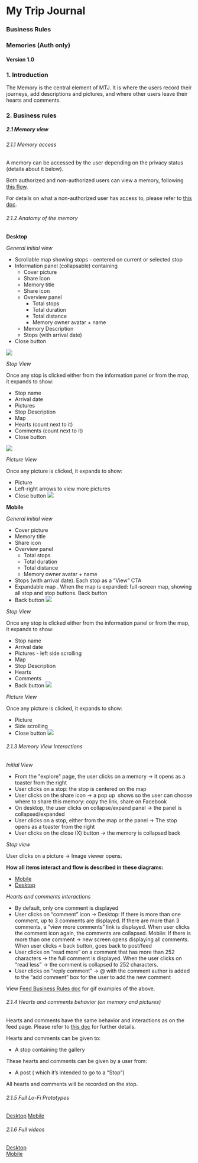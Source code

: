# My Trip Journal

### Business Rules
### Memories (Auth only)
#### Version 1.0


### 1. Introduction


The Memory is the central element of MTJ. It is where the users record their journeys, add descriptions and pictures, and where other users leave their hearts and comments.

### 2. Business rules

##### 2.1 Memory view

###### 2.1.1 Memory access

A memory can be accessed by the user depending on the privacy status (details about it below).

Both authorized and non-authorized users can view a memory, following [this flow](https://excalidraw.com/#json=_d2gRrSqTfOx6eNVnvrv-,bAgzo_HKlHEyFdkscE5s_Q).

For details on what a non-authorized user has access to, please refer to [this doc](https://docs.google.com/document/d/1zzUMK66PKSaRr_oWjDd1S4Bq9nB1jQvNKrR3DHOfYIw/edit?usp=sharing).

###### 2.1.2 Anatomy of the memory


**Desktop**

*General initial view* 

- Scrollable map showing stops - centered on current or selected stop
- Information panel (collapsable) containing
  - Cover picture
  - Share Icon
  - Memory title
  - Share icon
  - Overview panel
    - Total stops
    - Total duration
    - Total distance
    - Memory owner avatar + name
  - Memory Description
  - Stops (with arrival date)
- Close button

![](https://lh3.googleusercontent.com/MNQ8BPumJP-5SwRPADcGwJzFsobIdu9WX2Ea8rTh83RwkVlGhkbLlryyYsMLQQkZmy0p8jpp8O2hCU2jcw2gBApmfhr2PoBMiLa5X4DunSl7qPF1u1admm-oIKCxA0biiPECoTWw)


*Stop View*

Once any stop is clicked either from the information panel or from the map, it expands to show:

- Stop name
- Arrival date
- Pictures
- Stop Description
- Map
- Hearts (count next to it)
- Comments (count next to it)
- Close button

![](https://lh3.googleusercontent.com/gHbHoDfnjViDjKAQK8P2uRNfO71eZz4mC5k94j41acMeAlRwJLN5df1Sg2jiAVRvgBUVI_q9-2tdrb-B6aIVeN_l80t1IQmFpv9aT-vKXzfHu-0pvll98Un2ot9ZrSGAx4q_xubJ)


*Picture View*

Once any picture is clicked, it expands to show:

-   Picture
-   Left-right arrows to view more pictures
-   Close button
![](https://lh3.googleusercontent.com/K1o_Fs7-4tU8KLY80p8GP-CpvqRd0apRH0SQ-hqmo-8tusQRmtsLnNsQ4q1CDFHjuDaPJapHaCiGLWxAY41LBRD7zWv5V45QTd5vMrRiMnaEu-ZaT7HGXhNIwUOi2n_oy_SSkI6-)


**Mobile**

*General initial view*

- Cover picture
- Memory title
- Share icon
- Overview panel
  - Total stops
  - Total duration
  - Total distance
  - Memory owner avatar + name
- Stops (with arrival date). Each stop as a “View” CTA
- Expandable map . When the map is expanded: full-screen map, showing all stop and stop buttons. Back button
- Back button
![](https://lh3.googleusercontent.com/kD09E9TaRhTu1X3roZsmba-BpAYYKRmf9fJjxX5cVUfd8R2xEQsi5xQM9KVJrDYnjze1A7NPMBKA9MIRJKEVLD56avfsUCEGSAJFMG4f5kde5ol2A1E2syJBZolH1WIfOVyBZaZL)

*Stop View*

Once any stop is clicked either from the information panel or from the map, it expands to show:

- Stop name
- Arrival date
- Pictures - left side scrolling
- Map
- Stop Description
- Hearts
- Comments
- Back button 
![](https://lh3.googleusercontent.com/VNrT1yzNdY0lcfh_IJJhl0re9kmA-ZNT4ARXbJu-w1nA25ZxcU_NIgqYN3EUfEpIuO9eC2_j4OTzZgezI4frEwwyIC7G7HNQ70kHkGicldmJYGhZG-FwdIMeV_3YePZ5hpZPAMQX)


*Picture View*

Once any picture is clicked, it expands to show:

-   Picture
-   Side scrolling
-   Close button
![](https://lh3.googleusercontent.com/Csye8VygP51WSxYizGh3gU8wHKiXLBaEImMAeVmNRPj4FbMaJX2Cx5eQrPGzBD3W0OVARfY-sfS3OdMrfhOjboDGxxJQMXlYdDZcIM48efxLENBdzaBOHyQRY2F2xZR-5YaS5L7l)

###### 2.1.3 Memory View Interactions

*Initial View*

-   From the "explore" page, the user clicks on a memory → it opens as a toaster from the right
-   User clicks on a stop: the stop is centered on the map
-   User clicks on the share icon → a pop up  shows so the user can choose where to share this memory: copy the link, share on Facebook
-   On desktop, the user clicks on collapse/expand panel → the panel is collapsed/expanded
-   User clicks on a stop, either from the map or the panel → The stop opens as a toaster from the right
-   User clicks on the close (X) button → the memory is collapsed back

*Stop view*

User clicks on a picture → Image viewer opens.

**How all items interact and flow is described in these diagrams:**

-   [Mobile](https://xd.adobe.com/view/af5da148-40b1-4869-ab14-5338407c3cdf-fa0e/?fullscreen&hints=off)
-   [Desktop](https://xd.adobe.com/view/c5ddd3c3-1ffb-440c-b89c-5cdee21aec6e-908e/?fullscreen&hints=off)

*Hearts and comments interactions*

- By default, only one comment is displayed
- User clicks on “comment” icon → 
Desktop: If there is more than one comment, up to 3 comments are displayed. If there are more than 3 comments, a “view more comments” link is displayed. When user clicks the comment icon again, the comments are collapsed.
Mobile: If there is more than one comment → new screen opens displaying all comments.  When user clicks < back button, goes back to post/feed
- User clicks on “read more” on a comment that has more than 252 characters → the full comment is displayed. When the user clicks on “read less” → the comment is collapsed to 252 characters.
- User clicks on “reply comment” →  @ with the comment author is added to the “add comment” box for the user to add the new comment

View [Feed Business Rules doc](https://docs.google.com/document/d/17hvBjjXrlKf0PQRe4nikIWGXXE52_zCv7PTYc3rv9MQ/edit?usp=sharing) for gif examples of the above.

###### 2.1.4 Hearts and comments behavior (on memory and pictures)

Hearts and comments have the same behavior and interactions as on the feed page. Please refer to [this doc](https://docs.google.com/document/d/17hvBjjXrlKf0PQRe4nikIWGXXE52_zCv7PTYc3rv9MQ/edit?usp=sharing) for further details.

Hearts and comments can be given to: 

- A stop containing the gallery

These hearts and comments can be given by a user from:

- A post ( which it’s intended to go to a “Stop”) 


All hearts and comments will be recorded on the stop.


###### 2.1.5 Full Lo-Fi Prototypes

[Desktop](https://xd.adobe.com/view/75b8e3f7-7283-4517-b129-5c246d33be4b-20eb/)
[Mobile](https://xd.adobe.com/view/c38e8415-653b-49b7-9641-89b0ae9fed2d-96dd/)

###### 2.1.6 Full videos

[Desktop](https://drive.google.com/file/d/17JZWf1ER4hAUiiacPN6BCZYUfDPcqR_p/view?usp=sharing)\
[Mobile](https://drive.google.com/file/d/1obP8Uo7RwK7vo_RMmk6YCOyUxmYeKjIp/view?usp=sharing)
